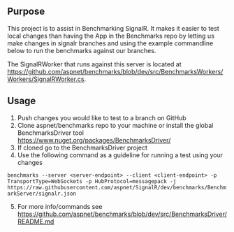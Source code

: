 ## Purpose

This project is to assist in Benchmarking SignalR.
It makes it easier to test local changes than having the App in the Benchmarks repo by letting us make changes in signalr branches and using the example commandline below to run the benchmarks against our branches.

The SignalRWorker that runs against this server is located at https://github.com/aspnet/benchmarks/blob/dev/src/BenchmarksWorkers/Workers/SignalRWorker.cs.

## Usage

1. Push changes you would like to test to a branch on GitHub
2. Clone aspnet/benchmarks repo to your machine or install the global BenchmarksDriver tool https://www.nuget.org/packages/BenchmarksDriver/
3. If cloned go to the BenchmarksDriver project
4. Use the following command as a guideline for running a test using your changes

`benchmarks --server <server-endpoint> --client <client-endpoint> -p TransportType=WebSockets -p HubProtocol=messagepack -j https://raw.githubusercontent.com/aspnet/SignalR/dev/benchmarks/BenchmarkServer/signalr.json`

5. For more info/commands see https://github.com/aspnet/benchmarks/blob/dev/src/BenchmarksDriver/README.md
